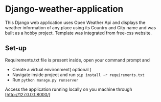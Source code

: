 # Django-weather-application
This Django web application uses Open Weather Api and displays the weather information of any place using its Country and City name and was built as a hobby project. Template was integrated from free-css website. 

## Set-up
Requirements.txt file is present inside, open your command prompt and
* Create a virtual environment( optional ) 
* Navigate inside project and run ` pip install -r requirements.txt `
* Run ` python manage.py runserver `

Access the application running locally on you machine through [http://127.0.0.1:8000/]
